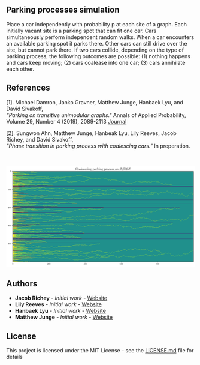 ## Parking processes simulation 

Place a car independently with probability p at each site of a graph. Each initially vacant site is a parking spot that can fit one car. Cars simultaneously perform independent random walks. When a car encounters an available parking spot it parks there. Other cars can still drive over the site, but cannot park there. If two cars collide, depending on the type of parking process, the following outcomes are possible: (1) nothing happens and cars keep moving; (2) cars coalease into one car; (3) cars annihilate each other. 

## References 

[1]. Michael Damron, Janko Gravner, Matthew Junge, Hanbaek Lyu, and David Sivakoff,\
*“Parking on transitive unimodular graphs."* Annals of Applied Probability, Volume 29, Number 4 (2019), 2089-2113 [Journal](https://projecteuclid.org/euclid.aoap/1563869038) 

[2]. Sungwon Ahn, Matthew Junge, Hanbeak Lyu, Lily Reeves, Jacob Richey, and David Sivakoff, \
*"Phase transition in parking process with coalescing cars."* In preperation.




&nbsp;

![](Figures/CP_ex1.png)

## Authors

* **Jacob Richey** - *Initial work* - [Website](https://personal.math.ubc.ca/~jfrichey/)
* **Lily Reeves** - *Initial work* - [Website](https://www.cam.cornell.edu/research/grad-students/lily-reeves)
* **Hanbaek Lyu** - *Initial work* - [Website](https://hanbaeklyu.com)
* **Matthew Junge** - *Initial work* - [Website](https://www.mathjunge.com)

## License

This project is licensed under the MIT License - see the [LICENSE.md](LICENSE.md) file for details

